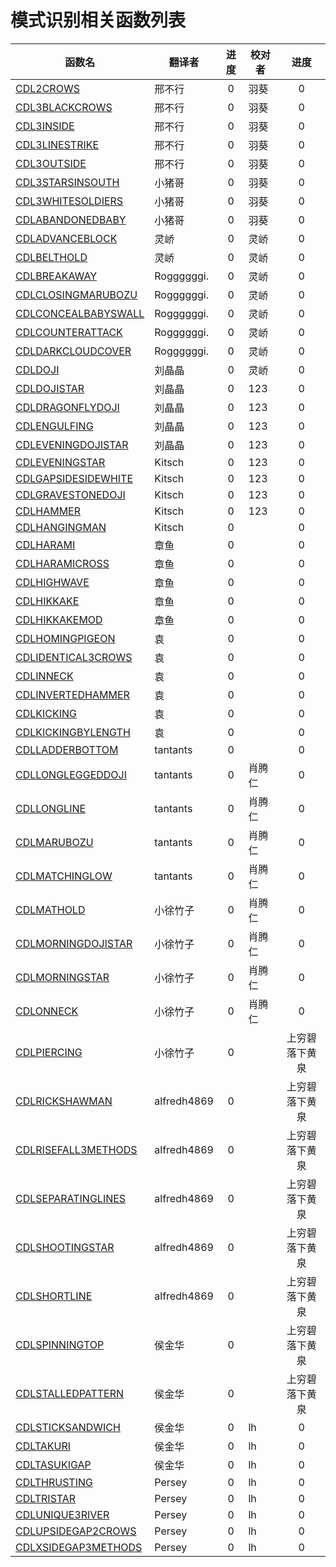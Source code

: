 # 模式识别相关函数列表

|函数名|翻译者|进度|校对者|进度|
|-----|----|:----:|----|:----:|
|[CDL2CROWS](CDL2CROWS.md)|邢不行|0|羽葵|0|
|[CDL3BLACKCROWS](CDL3BLACKCROWS.md) |邢不行|0|羽葵|0|
|[CDL3INSIDE](CDL3INSIDE.md) |邢不行|0|羽葵|0|
|[CDL3LINESTRIKE](CDL3LINESTRIKE.md) |邢不行|0|羽葵|0|
|[CDL3OUTSIDE](CDL3OUTSIDE.md) |邢不行|0|羽葵|0|
|[CDL3STARSINSOUTH](CDL3STARSINSOUTH.md) |小猪哥|0|羽葵|0|
|[CDL3WHITESOLDIERS](CDL3WHITESOLDIERS.md) |小猪哥|0|羽葵|0|
|[CDLABANDONEDBABY](CDLABANDONEDBABY.md) |小猪哥|0|羽葵|0|
|[CDLADVANCEBLOCK](CDLADVANCEBLOCK.md) |灵峤|0|灵峤|0|
|[CDLBELTHOLD](CDLBELTHOLD.md) |灵峤|0|灵峤|0|
|[CDLBREAKAWAY](CDLBREAKAWAY.md) |Roggggggi.|0|灵峤|0|
|[CDLCLOSINGMARUBOZU](CDLCLOSINGMARUBOZU.md) |Roggggggi.|0|灵峤|0|
|[CDLCONCEALBABYSWALL](CDLCONCEALBABYSWALL.md) |Roggggggi.|0|灵峤|0|
|[CDLCOUNTERATTACK](CDLCOUNTERATTACK.md) |Roggggggi.|0|灵峤|0|
|[CDLDARKCLOUDCOVER](CDLDARKCLOUDCOVER.md) |Roggggggi.|0|灵峤|0|
|[CDLDOJI](CDLDOJI.md) |刘晶晶|0|灵峤|0|
|[CDLDOJISTAR](CDLDOJISTAR.md) |刘晶晶|0|123|0|
|[CDLDRAGONFLYDOJI](CDLDRAGONFLYDOJI.md) |刘晶晶|0|123|0|
|[CDLENGULFING](CDLENGULFING.md) |刘晶晶|0|123|0|
|[CDLEVENINGDOJISTAR](CDLEVENINGDOJISTAR.md) |刘晶晶|0|123|0|
|[CDLEVENINGSTAR](CDLEVENINGSTAR.md) |Kitsch|0|123|0|
|[CDLGAPSIDESIDEWHITE](CDLGAPSIDESIDEWHITE.md) |Kitsch|0|123|0|
|[CDLGRAVESTONEDOJI](CDLGRAVESTONEDOJI.md) |Kitsch|0|123|0|
|[CDLHAMMER](CDLHAMMER.md) |Kitsch|0|123|0|
|[CDLHANGINGMAN](CDLHANGINGMAN.md) |Kitsch|0||0|
|[CDLHARAMI](CDLHARAMI.md) |章鱼|0||0|
|[CDLHARAMICROSS](CDLHARAMICROSS.md) |章鱼|0||0|
|[CDLHIGHWAVE](CDLHIGHWAVE.md) |章鱼|0||0|
|[CDLHIKKAKE](CDLHIKKAKE.md) |章鱼|0||0|
|[CDLHIKKAKEMOD](CDLHIKKAKEMOD.md) |章鱼|0||0|
|[CDLHOMINGPIGEON](CDLHOMINGPIGEON.md) |袁|0||0|
|[CDLIDENTICAL3CROWS](CDLIDENTICAL3CROWS.md) |袁|0||0|
|[CDLINNECK](CDLINNECK.md) |袁|0||0|
|[CDLINVERTEDHAMMER](CDLINVERTEDHAMMER.md) |袁|0||0|
|[CDLKICKING](CDLKICKING.md) |袁|0||0|
|[CDLKICKINGBYLENGTH](CDLKICKINGBYLENGTH.md) |袁|0||0|
|[CDLLADDERBOTTOM](CDLLADDERBOTTOM.md) |tantants|0||0|
|[CDLLONGLEGGEDDOJI](CDLLONGLEGGEDDOJI.md) |tantants|0|肖腾仁|0|
|[CDLLONGLINE](CDLLONGLINE.md) |tantants|0|肖腾仁|0|
|[CDLMARUBOZU](CDLMARUBOZU.md) |tantants|0|肖腾仁|0|
|[CDLMATCHINGLOW](CDLMATCHINGLOW.md) |tantants|0|肖腾仁|0|
|[CDLMATHOLD](CDLMATHOLD.md) |小徐竹子|0|肖腾仁|0|
|[CDLMORNINGDOJISTAR](CDLMORNINGDOJISTAR.md) |小徐竹子|0|肖腾仁|0|
|[CDLMORNINGSTAR](CDLMORNINGSTAR.md) |小徐竹子|0|肖腾仁|0|
|[CDLONNECK](CDLONNECK.md) |小徐竹子|0|肖腾仁|0|
|[CDLPIERCING](CDLPIERCING.md) |小徐竹子|0||上穷碧落下黄泉|0|
|[CDLRICKSHAWMAN](CDLRICKSHAWMAN.md) |alfredh4869|0||上穷碧落下黄泉|0|
|[CDLRISEFALL3METHODS](CDLRISEFALL3METHODS.md) |alfredh4869|0||上穷碧落下黄泉|0|
|[CDLSEPARATINGLINES](CDLSEPARATINGLINES.md) |alfredh4869|0||上穷碧落下黄泉|0|
|[CDLSHOOTINGSTAR](CDLSHOOTINGSTAR.md) |alfredh4869|0||上穷碧落下黄泉|0|
|[CDLSHORTLINE](CDLSHORTLINE.md) |alfredh4869|0||上穷碧落下黄泉|0|
|[CDLSPINNINGTOP](CDLSPINNINGTOP.md) |侯金华|0||上穷碧落下黄泉|0|
|[CDLSTALLEDPATTERN](CDLSTALLEDPATTERN.md) |侯金华|0||上穷碧落下黄泉|0|
|[CDLSTICKSANDWICH](CDLSTICKSANDWICH.md) |侯金华|0|lh|0|
|[CDLTAKURI](CDLTAKURI.md) |侯金华|0|lh|0|
|[CDLTASUKIGAP](CDLTASUKIGAP.md) |侯金华|0|lh|0|
|[CDLTHRUSTING](CDLTHRUSTING.md) |Persey|0|lh|0|
|[CDLTRISTAR](CDLTRISTAR.md) |Persey|0|lh|0|
|[CDLUNIQUE3RIVER](CDLUNIQUE3RIVER.md) |Persey|0|lh|0|
|[CDLUPSIDEGAP2CROWS](CDLUPSIDEGAP2CROWS.md) |Persey|0|lh|0|
|[CDLXSIDEGAP3METHODS](CDLXSIDEGAP3METHODS.md) |Persey|0|lh|0|
